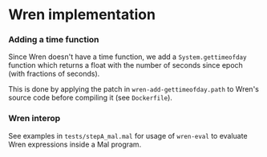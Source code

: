 # Wren implementation

### Adding a time function

Since Wren doesn't have a time function, we add a `System.gettimeofday`
function which returns a float with the number of seconds since epoch (with
fractions of seconds).

This is done by applying the patch in `wren-add-gettimeofday.path` to Wren's
source code before compiling it (see `Dockerfile`).

### Wren interop

See examples in `tests/stepA_mal.mal` for usage of `wren-eval` to evaluate Wren
expressions inside a Mal program.
